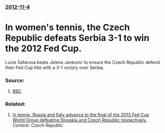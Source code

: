 ### [2012-11-4](/news/2012/11/4/index.md)

# In women's tennis, the Czech Republic defeats Serbia 3-1 to win the 2012 Fed Cup. 

Lucie Safarova beats Jelena Jankovic to ensure the Czech Republic defend their Fed Cup title with a 3-1 victory over Serbia.


### Source:

1. [BBC](http://www.bbc.co.uk/sport/0/tennis/20197346)

### Related:

1. [In tennis, Russia and Italy advance to the final of the 2013 Fed Cup World Group defeating Slovakia and Czech Republic respectively. ](/news/2013/04/22/in-tennis-russia-and-italy-advance-to-the-final-of-the-2013-fed-cup-world-group-defeating-slovakia-and-czech-republic-respectively.md) _Context: Czech Republic_
